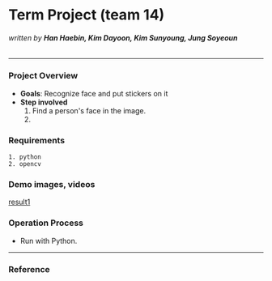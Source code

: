 # Term Project (team 14)
###### _written by ***Han Haebin, Kim Dayoon, Kim Sunyoung, Jung Soyeoun***_

---

### **Project Overview**
- **Goals**: Recognize face and put stickers on it
- **Step involved**
    1. Find a person's face in the image.
    2. 


### **Requirements**
    1. python
    2. opencv


### **Demo images, videos**
[result1](https://user-images.githubusercontent.com/112797078/206885322-350bf293-1ee9-4f8f-ae9a-6702b9821555.png)


### **Operation Process**
- Run with Python.

---
### **Reference**
